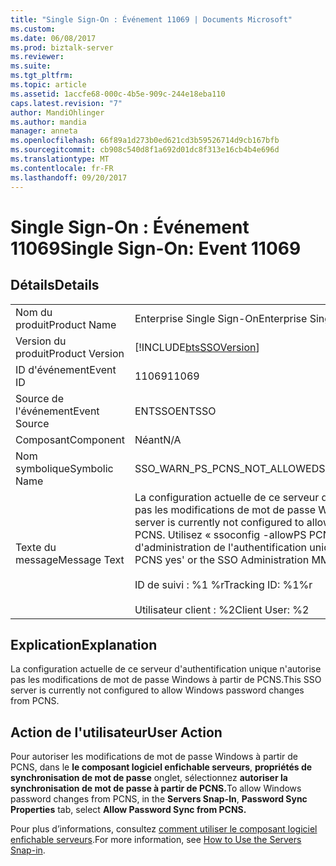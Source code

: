 ```yaml
---
title: "Single Sign-On : Événement 11069 | Documents Microsoft"
ms.custom: 
ms.date: 06/08/2017
ms.prod: biztalk-server
ms.reviewer: 
ms.suite: 
ms.tgt_pltfrm: 
ms.topic: article
ms.assetid: 1accfe68-000c-4b5e-909c-244e18eba110
caps.latest.revision: "7"
author: MandiOhlinger
ms.author: mandia
manager: anneta
ms.openlocfilehash: 66f89a1d273b0ed621cd3b59526714d9cb167bfb
ms.sourcegitcommit: cb908c540d8f1a692d01dc8f313e16cb4b4e696d
ms.translationtype: MT
ms.contentlocale: fr-FR
ms.lasthandoff: 09/20/2017
---
```

# <a name="single-sign-on-event-11069"></a><span data-ttu-id="ee45c-102">Single Sign-On : Événement 11069</span><span class="sxs-lookup"><span data-stu-id="ee45c-102">Single Sign-On: Event 11069</span></span>
## <a name="details"></a><span data-ttu-id="ee45c-103">Détails</span><span class="sxs-lookup"><span data-stu-id="ee45c-103">Details</span></span>  
  
|||  
|-|-|  
|<span data-ttu-id="ee45c-104">Nom du produit</span><span class="sxs-lookup"><span data-stu-id="ee45c-104">Product Name</span></span>|<span data-ttu-id="ee45c-105">Enterprise Single Sign-On</span><span class="sxs-lookup"><span data-stu-id="ee45c-105">Enterprise Single Sign-On</span></span>|  
|<span data-ttu-id="ee45c-106">Version du produit</span><span class="sxs-lookup"><span data-stu-id="ee45c-106">Product Version</span></span>|[!INCLUDE[btsSSOVersion](../includes/btsssoversion-md.md)]|  
|<span data-ttu-id="ee45c-107">ID d'événement</span><span class="sxs-lookup"><span data-stu-id="ee45c-107">Event ID</span></span>|<span data-ttu-id="ee45c-108">11069</span><span class="sxs-lookup"><span data-stu-id="ee45c-108">11069</span></span>|  
|<span data-ttu-id="ee45c-109">Source de l'événement</span><span class="sxs-lookup"><span data-stu-id="ee45c-109">Event Source</span></span>|<span data-ttu-id="ee45c-110">ENTSSO</span><span class="sxs-lookup"><span data-stu-id="ee45c-110">ENTSSO</span></span>|  
|<span data-ttu-id="ee45c-111">Composant</span><span class="sxs-lookup"><span data-stu-id="ee45c-111">Component</span></span>|<span data-ttu-id="ee45c-112">Néant</span><span class="sxs-lookup"><span data-stu-id="ee45c-112">N/A</span></span>|  
|<span data-ttu-id="ee45c-113">Nom symbolique</span><span class="sxs-lookup"><span data-stu-id="ee45c-113">Symbolic Name</span></span>|<span data-ttu-id="ee45c-114">SSO_WARN_PS_PCNS_NOT_ALLOWED</span><span class="sxs-lookup"><span data-stu-id="ee45c-114">SSO_WARN_PS_PCNS_NOT_ALLOWED</span></span>|  
|<span data-ttu-id="ee45c-115">Texte du message</span><span class="sxs-lookup"><span data-stu-id="ee45c-115">Message Text</span></span>|<span data-ttu-id="ee45c-116">La configuration actuelle de ce serveur d'authentification unique n'autorise pas les modifications de mot de passe Windows à partir de PCNS.</span><span class="sxs-lookup"><span data-stu-id="ee45c-116">This SSO server is currently not configured to allow Windows password changes from PCNS.</span></span> <span data-ttu-id="ee45c-117">Utilisez « ssoconfig -allowPS PCNS yes » ou la console MMC d'administration de l'authentification unique.%r</span><span class="sxs-lookup"><span data-stu-id="ee45c-117">Use 'ssoconfig -allowPS PCNS yes' or the SSO Administration MMC.%r</span></span><br /><br /> <span data-ttu-id="ee45c-118">ID de suivi : %1 %r</span><span class="sxs-lookup"><span data-stu-id="ee45c-118">Tracking ID: %1%r</span></span><br /><br /> <span data-ttu-id="ee45c-119">Utilisateur client : %2</span><span class="sxs-lookup"><span data-stu-id="ee45c-119">Client User: %2</span></span>|  
  
## <a name="explanation"></a><span data-ttu-id="ee45c-120">Explication</span><span class="sxs-lookup"><span data-stu-id="ee45c-120">Explanation</span></span>  
 <span data-ttu-id="ee45c-121">La configuration actuelle de ce serveur d'authentification unique n'autorise pas les modifications de mot de passe Windows à partir de PCNS.</span><span class="sxs-lookup"><span data-stu-id="ee45c-121">This SSO server is currently not configured to allow Windows password changes from PCNS.</span></span>  
  
## <a name="user-action"></a><span data-ttu-id="ee45c-122">Action de l'utilisateur</span><span class="sxs-lookup"><span data-stu-id="ee45c-122">User Action</span></span>  
 <span data-ttu-id="ee45c-123">Pour autoriser les modifications de mot de passe Windows à partir de PCNS, dans le **le composant logiciel enfichable serveurs**, **propriétés de synchronisation de mot de passe** onglet, sélectionnez **autoriser la synchronisation de mot de passe à partir de PCNS.**</span><span class="sxs-lookup"><span data-stu-id="ee45c-123">To allow Windows password changes from PCNS, in the **Servers Snap-In**, **Password Sync Properties** tab, select **Allow Password Sync from PCNS.**</span></span>  
  
 <span data-ttu-id="ee45c-124">Pour plus d’informations, consultez [comment utiliser le composant logiciel enfichable serveurs](../core/how-to-use-the-servers-snap-in.md).</span><span class="sxs-lookup"><span data-stu-id="ee45c-124">For more information, see [How to Use the Servers Snap-in](../core/how-to-use-the-servers-snap-in.md).</span></span>